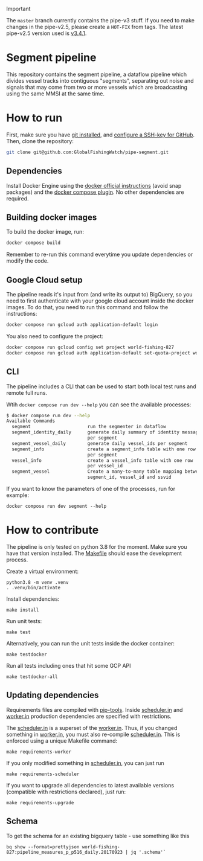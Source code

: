 > [!IMPORTANT]
> The `master` branch currently contains the pipe-v3 stuff. If you need to make changes in the pipe-v2.5, please create a `HOT-FIX` from tags. The latest pipe-v2.5 version used is [v3.4.1](https://github.com/GlobalFishingWatch/pipe-segment/releases/tag/v3.4.1).

# Segment pipeline

This repository contains the segment pipeline,
a dataflow pipeline which divides vessel tracks into contiguous "segments",
separating out noise and signals that may come from two or more vessels
which are broadcasting using the same MMSI at the same time.


[docker official instructions]: https://docs.docker.com/engine/install/
[docker compose plugin]: https://docs.docker.com/compose/install/linux/
[git installed]: https://git-scm.com/downloads
[pip-tools]: https://pip-tools.readthedocs.io/en/stable/
[configure a SSH-key for GitHub]: https://docs.github.com/en/authentication/connecting-to-github-with-ssh/adding-a-new-ssh-key-to-your-github-account
[scheduler.in]: requirements/scheduler.in
[worker.in]: requirements/worker.in
[Makefile]: Makefile

# How to run

First, make sure you have [git installed], and [configure a SSH-key for GitHub].
Then, clone the repository:
```bash
git clone git@github.com:GlobalFishingWatch/pipe-segment.git
```

## Dependencies

Install Docker Engine using the [docker official instructions] (avoid snap packages)
and the [docker compose plugin]. No other dependencies are required.

## Building docker images

To build the docker image, run:
```bash
docker compose build
```

Remember to re-run this command everytime you update dependencies or modify the code.

## Google Cloud setup

The pipeline reads it's input from (and write its output to) BigQuery,
so you need to first authenticate with your google cloud account inside the docker images.
To do that, you need to run this command and follow the instructions:
```bash
docker compose run gcloud auth application-default login
```

You also need to configure the project:
```bash
docker compose run gcloud config set project world-fishing-827
docker compose run gcloud auth application-default set-quota-project world-fishing-827
```

## CLI

The pipeline includes a CLI that can be used to start both local test runs and
remote full runs.

Wtih `docker compose run dev --help` you can see the available processes:
```bash
$ docker compose run dev --help
Available Commands
  segment                     run the segmenter in dataflow
  segment_identity_daily      generate daily summary of identity messages
                              per segment
  segment_vessel_daily        generate daily vessel_ids per segment
  segment_info                create a segment_info table with one row
                              per segment
  vessel_info                 create a vessel_info table with one row
                              per vessel_id
  segment_vessel              Create a many-to-many table mapping between
                              segment_id, vessel_id and ssvid
```

If you want to know the parameters of one of the processes, run for example:
```shell
docker compose run dev segment --help
```

# How to contribute

The pipeline is only tested on python 3.8 for the moment.
Make sure you have that version installed.
The [Makefile] should ease the development process.

Create a virtual environment:
```shell
python3.8 -m venv .venv
. .venv/bin/activate
```

Install dependencies:
```shell
make install
```

Run unit tests:
```shell
make test
```

Alternatively, you can run the unit tests inside the docker container:
```shell
make testdocker
```

Run all tests including ones that hit some GCP API
```shell
make testdocker-all
```

## Updating dependencies

Requirements files are compiled with [pip-tools].
Inside [scheduler.in] and [worker.in] production dependencies are specified with restrictions.

The [scheduler.in] is a superset of the [worker.in].
Thus, if you changed something in [worker.in], you must also re-compile [scheduler.in].
This is enforced using a unique Makefile command:
```shell
make requirements-worker
```
If you only modified something in [scheduler.in], you can just run
```shell
make requirements-scheduler
```

If you want to upgrade all dependencies to latest available versions
(compatible with restrictions declared), just run:
```shell
make requirements-upgrade
```

## Schema

To get the schema for an existing bigquery table - use something like this
```shell
bq show --format=prettyjson world-fishing-827:pipeline_measures_p_p516_daily.20170923 | jq '.schema'`
```
